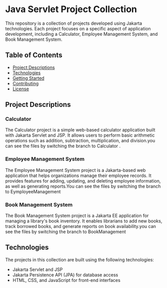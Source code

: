 # Java Servlet Project Collection

This repository is a collection of projects developed using Jakarta technologies. Each project focuses on a specific aspect of application development, including a Calculator, Employee Management System, and Book Management System.

## Table of Contents

- [Project Descriptions](#project-descriptions)
- [Technologies](#technologies)
- [Getting Started](#getting-started)
- [Contributing](#contributing)
- [License](#license)

## Project Descriptions

### Calculator

The Calculator project is a simple web-based calculator application built with Jakarta Servlet and JSP. It allows users to perform basic arithmetic operations such as addition, subtraction, multiplication, and division.you can see the files by switching the branch to Calculator .

### Employee Management System

The Employee Management System project is a Jakarta-based web application that helps organizations manage their employee records. It provides features for adding, updating, and deleting employee information, as well as generating reports.You can see the files by switching the branch to 
EymployeeManagement 
### Book Management System

The Book Management System project is a Jakarta EE application for managing a library's book inventory. It enables librarians to add new books, track borrowed books, and generate reports on book availability.you can see the files by switching the branch to BookManagement

## Technologies

The projects in this collection are built using the following technologies:

- Jakarta Servlet and JSP
- Jakarta Persistence API (JPA) for database access
- HTML, CSS, and JavaScript for front-end interfaces
